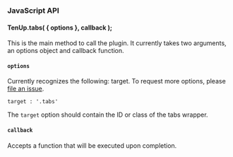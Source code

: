 ### JavaScript API

#### TenUp.tabs( { options }, callback );

This is the main method to call the plugin. It currently takes two arguments, an options object and callback function.

#### `options`

Currently recognizes the following: target. To request more options, please [file an issue](https://github.com/10up/wp-component-library/issues).

`target : '.tabs'`

The `target` option should contain the ID or class of the tabs wrapper.

#### `callback`

Accepts a function that will be executed upon completion.
